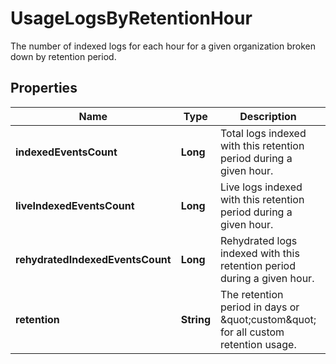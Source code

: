 

# UsageLogsByRetentionHour

The number of indexed logs for each hour for a given organization broken down by retention period.

## Properties

Name | Type | Description | Notes
------------ | ------------- | ------------- | -------------
**indexedEventsCount** | **Long** | Total logs indexed with this retention period during a given hour. |  [optional]
**liveIndexedEventsCount** | **Long** | Live logs indexed with this retention period during a given hour. |  [optional]
**rehydratedIndexedEventsCount** | **Long** | Rehydrated logs indexed with this retention period during a given hour. |  [optional]
**retention** | **String** | The retention period in days or \&quot;custom\&quot; for all custom retention usage. |  [optional]



